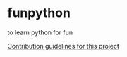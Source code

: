 # funpython
to learn python for fun

[Contribution guidelines for this project](docs/CONTRIBUTING.md)
